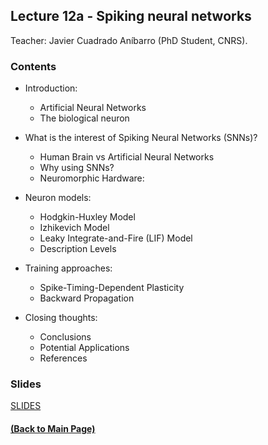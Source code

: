## Lecture 12a - Spiking neural networks 
Teacher: Javier Cuadrado Aníbarro (PhD Student, CNRS).

<!--
### Lecture video
View the recorded lecture [here](https://drive.google.com/file/d/1qMh_THQxkKuC1epVvPrQqPTbZ4fvz7gy/view?usp=sharing) (this will only be available for approximately 6 weeks after the course)
-->

### Contents
+ Introduction:
	+ Artificial Neural Networks
	+ The biological neuron

+ What is the interest of Spiking Neural Networks (SNNs)?
	+ Human Brain vs Artificial Neural Networks
	+ Why using SNNs?
	+ Neuromorphic Hardware: 

+ Neuron models:
	+ Hodgkin-Huxley Model
	+ Izhikevich Model
	+ Leaky Integrate-and-Fire (LIF) Model
	+ Description Levels

+ Training approaches:
	+ Spike-Timing-Dependent Plasticity
	+ Backward Propagation

+ Closing thoughts:
	+ Conclusions
	+ Potential Applications
	+ References


<!--- ### Practical work
+ Spiking neural networks and backward propagation.
	+ [(the link to notebook will be available soon).]( )
+ Spike-timing-dependant plasticity.
	+ [(the link to notebook will be available soon).]( ) --->
### Slides

[SLIDES](https://docs.google.com/presentation/d/1AGfa40oBQNUyTGdZhdXLYWsPelGB2nmgltkRg4cnwRc/edit?usp=sharing)

#### [(Back to Main Page)](../index.md)

